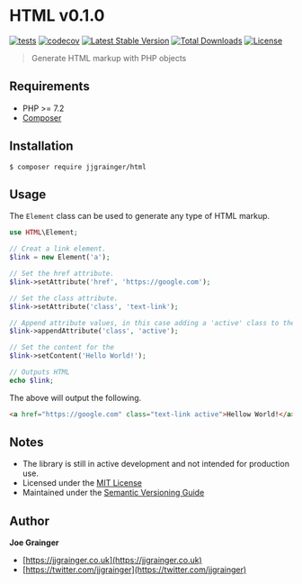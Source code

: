# HTML v0.1.0

[![tests](https://github.com/jjgrainger/html/actions/workflows/tests.yml/badge.svg)](https://github.com/jjgrainger/html/actions/workflows/tests.yml) [![codecov](https://codecov.io/gh/jjgrainger/HTML/branch/main/graph/badge.svg?token=BNU2P7LPRN)](https://codecov.io/gh/jjgrainger/HTML) [![Latest Stable Version](https://flat.badgen.net/github/release/jjgrainger/html/stable)](https://packagist.org/packages/jjgrainger/html) [![Total Downloads](https://flat.badgen.net/packagist/dt/jjgrainger/html)](https://packagist.org/packages/jjgrainger/html) [![License](https://flat.badgen.net/github/license/jjgrainger/html)](https://packagist.org/packages/jjgrainger/html)

> Generate HTML markup with PHP objects

## Requirements

* PHP >= 7.2
* [Composer](https://getcomposer.org/)

## Installation

```
$ composer require jjgrainger/html
```

## Usage

The `Element` class can be used to generate any type of HTML markup.

```php
use HTML\Element;

// Creat a link element.
$link = new Element('a');

// Set the href attribute.
$link->setAttribute('href', 'https://google.com');

// Set the class attribute.
$link->setAttribute('class', 'text-link');

// Append attribute values, in this case adding a 'active' class to the element.
$link->appendAttribute('class', 'active');

// Set the content for the
$link->setContent('Hello World!');

// Outputs HTML
echo $link;
```

The above will output the following.

```html
<a href="https://google.com" class="text-link active">Hellow World!</a>
```

## Notes

* The library is still in active development and not intended for production use.
* Licensed under the [MIT License](https://github.com/jjgrainger/html/blob/master/LICENSE)
* Maintained under the [Semantic Versioning Guide](https://semver.org)

## Author

**Joe Grainger**

* [https://jjgrainger.co.uk](https://jjgrainger.co.uk)
* [https://twitter.com/jjgrainger](https://twitter.com/jjgrainger)
